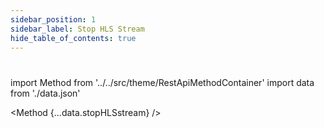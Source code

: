 ```yaml
---
sidebar_position: 1
sidebar_label: Stop HLS Stream
hide_table_of_contents: true
---
```


# 

import Method from '../../src/theme/RestApiMethodContainer'
import data from './data.json'

<Method
{...data.stopHLSstream}
/>
